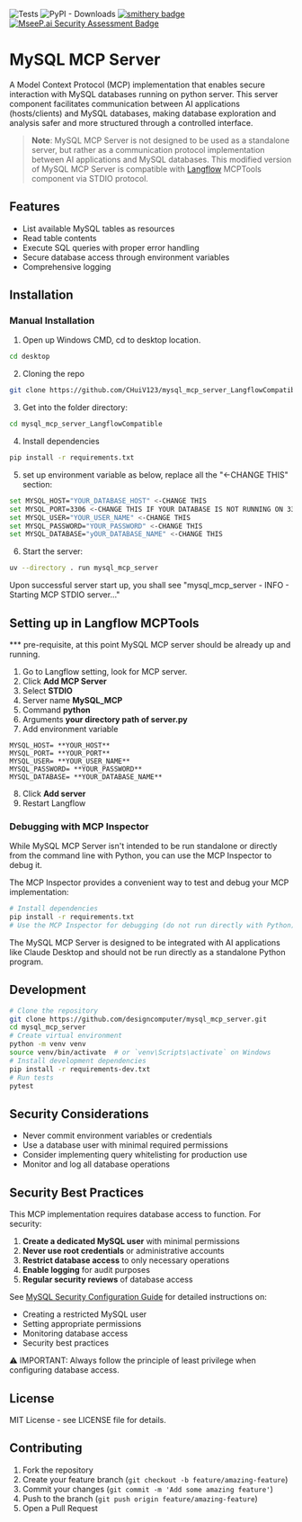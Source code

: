 ![Tests](https://github.com/designcomputer/mysql_mcp_server/actions/workflows/test.yml/badge.svg)
![PyPI - Downloads](https://img.shields.io/pypi/dm/mysql-mcp-server)
[![smithery badge](https://smithery.ai/badge/mysql-mcp-server)](https://smithery.ai/server/mysql-mcp-server)
[![MseeP.ai Security Assessment Badge](https://mseep.net/mseep-audited.png)](https://mseep.ai/app/designcomputer-mysql-mcp-server)
# MySQL MCP Server
A Model Context Protocol (MCP) implementation that enables secure interaction with MySQL databases running on python server. This server component facilitates communication between AI applications (hosts/clients) and MySQL databases, making database exploration and analysis safer and more structured through a controlled interface.

> **Note**: MySQL MCP Server is not designed to be used as a standalone server, but rather as a communication protocol implementation between AI applications and MySQL databases. This modified version of MySQL MCP Server is compatible with [Langflow](https://github.com/langflow-ai/langflow) MCPTools component via STDIO protocol. 

## Features
- List available MySQL tables as resources
- Read table contents
- Execute SQL queries with proper error handling
- Secure database access through environment variables
- Comprehensive logging

## Installation 
### Manual Installation

1. Open up Windows CMD, cd to desktop location.
```bash
cd desktop
```
   
2. Cloning the repo
```bash
git clone https://github.com/CHuiV123/mysql_mcp_server_LangflowCompatible.git
```

3. Get into the folder directory:
```bash
cd mysql_mcp_server_LangflowCompatible
```

4. Install dependencies
```bash
pip install -r requirements.txt
```

5. set up environment variable as below, replace all the "<-CHANGE THIS" section:
```bash
set MYSQL_HOST="YOUR_DATABASE_HOST" <-CHANGE THIS
set MYSQL_PORT=3306 <-CHANGE THIS IF YOUR DATABASE IS NOT RUNNING ON 3306
set MYSQL_USER="YOUR_USER_NAME" <-CHANGE THIS
set MYSQL_PASSWORD="YOUR_PASSWORD" <-CHANGE THIS
set MYSQL_DATABASE="yOUR_DATABASE_NAME" <-CHANGE THIS
```

6. Start the server:
```bash
uv --directory . run mysql_mcp_server
```

Upon successful server start up, you shall see "mysql_mcp_server - INFO - Starting MCP STDIO server..."

## Setting up in Langflow MCPTools
*** pre-requisite, at this point MySQL MCP server should be already up and running. 

1. Go to Langflow setting, look for MCP server.
2. Click **Add MCP Server**
3. Select **STDIO**
4. Server name **MySQL_MCP**
5. Command **python**
6. Arguments **your directory path of server.py**
7. Add environment variable
```
MYSQL_HOST= **YOUR_HOST**
MYSQL_PORT= **YOUR_PORT**
MYSQL_USER= **YOUR_USER_NAME**
MYSQL_PASSWORD= **YOUR_PASSWORD**
MYSQL_DATABASE= **YOUR_DATABASE_NAME**
```
8. Click **Add server**
9. Restart Langflow


### Debugging with MCP Inspector
While MySQL MCP Server isn't intended to be run standalone or directly from the command line with Python, you can use the MCP Inspector to debug it.

The MCP Inspector provides a convenient way to test and debug your MCP implementation:

```bash
# Install dependencies
pip install -r requirements.txt
# Use the MCP Inspector for debugging (do not run directly with Python)
```

The MySQL MCP Server is designed to be integrated with AI applications like Claude Desktop and should not be run directly as a standalone Python program.

## Development
```bash
# Clone the repository
git clone https://github.com/designcomputer/mysql_mcp_server.git
cd mysql_mcp_server
# Create virtual environment
python -m venv venv
source venv/bin/activate  # or `venv\Scripts\activate` on Windows
# Install development dependencies
pip install -r requirements-dev.txt
# Run tests
pytest
```

## Security Considerations
- Never commit environment variables or credentials
- Use a database user with minimal required permissions
- Consider implementing query whitelisting for production use
- Monitor and log all database operations

## Security Best Practices
This MCP implementation requires database access to function. For security:
1. **Create a dedicated MySQL user** with minimal permissions
2. **Never use root credentials** or administrative accounts
3. **Restrict database access** to only necessary operations
4. **Enable logging** for audit purposes
5. **Regular security reviews** of database access

See [MySQL Security Configuration Guide](https://github.com/designcomputer/mysql_mcp_server/blob/main/SECURITY.md) for detailed instructions on:
- Creating a restricted MySQL user
- Setting appropriate permissions
- Monitoring database access
- Security best practices

⚠️ IMPORTANT: Always follow the principle of least privilege when configuring database access.

## License
MIT License - see LICENSE file for details.

## Contributing
1. Fork the repository
2. Create your feature branch (`git checkout -b feature/amazing-feature`)
3. Commit your changes (`git commit -m 'Add some amazing feature'`)
4. Push to the branch (`git push origin feature/amazing-feature`)
5. Open a Pull Request
